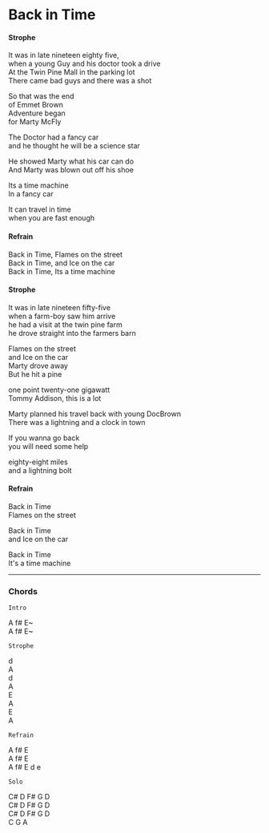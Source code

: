 # Back in Time

#### Strophe

It was in late nineteen eighty five,  
when a young Guy and his doctor took a drive  
At the Twin Pine Mall in the parking lot  
There came bad guys and there was a shot

So that was the end  
of Emmet Brown  
Adventure began  
for Marty McFly

The Doctor had a fancy car  
and he thought he will be a science star

He showed Marty what his car can do  
And Marty was blown out off his shoe

Its a time machine  
In a fancy car

It can travel in time  
when you are fast enough

#### Refrain

Back in Time, Flames on the street  
Back in Time, and Ice on the car  
Back in Time, Its a time machine

#### Strophe

It was in late nineteen fifty-five  
when a farm-boy saw him arrive  
he had a visit at the twin pine farm  
he drove straight into the farmers barn

Flames on the street  
and Ice on the car  
Marty drove away  
But he hit a pine

one point twenty-one gigawatt  
Tommy Addison, this is a lot

Marty planned his travel back with young DocBrown  
There was a lightning and a clock in town  

If you wanna go back  
you will need some help

eighty-eight miles  
and a lightning bolt

#### Refrain

Back in Time  
Flames on the street

Back in Time  
and Ice on the car

Back in Time  
It's a time machine

---

### Chords

    Intro  

A f# E~  
A f# E~  
  
    Strophe
  
d  
A  
d  
A  
E  
A  
E  
A  
  
    Refrain
  
A f# E  
A f# E  
A f# E d e  
  
    Solo
  
C# D F# G D  
C# D F# G D  
C# D F# G D  
C G A  
